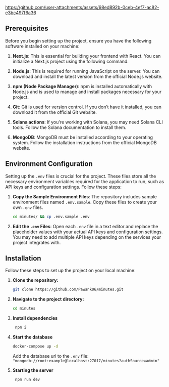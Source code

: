 

https://github.com/user-attachments/assets/98ed892b-0ceb-4ef7-ac82-e3bc497f6a36

## Prerequisites

Before you begin setting up the project, ensure you have the following software installed on your machine:

  1. **Next.js**: This is essential for building your frontend with React. You can initialize a Next.js project using the following command:
  
  2. **Node.js**: This is required for running JavaScript on the server. You can download and install the latest version from the official Node.js website.
   
  3. **npm (Node Package Manager)**: npm is installed automatically with Node.js and is used to manage and install packages necessary for your project.
   
  4. **Git**: Git is used for version control. If you don’t have it installed, you can download it from the official Git website.
   
  5. **Solana actions**: If you're working with Solana, you may need Solana CLI tools. Follow the Solana documentation to install them.
   
  6. **MongoDB**: MongoDB must be installed according to your operating system. Follow the installation instructions from the official MongoDB website.


## Environment Configuration

Setting up the `.env` files is crucial for the project. These files store all the necessary environment variables required for the application to run, such as API keys and configuration settings. Follow these steps:


1. **Copy the Sample Environment Files**: The repository includes sample environment files named `.env.sample`. Copy these files to create your own `.env` files.

    ```sh
    cd minutes/ && cp .env.sample .env
    ```

2. **Edit the `.env` Files**: Open each `.env` file in a text editor and replace the placeholder values with your actual API keys and configuration settings. You may need to add multiple API keys depending on the services your project integrates with.


## Installation
Follow these steps to set up the project on your local machine:

1. **Clone the repository:**

    ```sh
    git clone https://github.com/Pawank06/minutes.git
    ```

2. **Navigate to the project directory:**

    ```sh
    cd minutes
    ```
3. **Install dependencies**

   ```sh
    npm i
    ```
4. **Start the database**

    ```sh
    docker-compose up -d
    ```
    Add the database url to the ```.env``` file: ```"mongodb://root:example@localhost:27017/minutes?authSource=admin"```

5. **Starting the server**

   ```sh
    npm run dev
    ```



